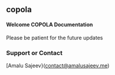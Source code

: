 ## copola

#### Welcome COPOLA Documentation

Please be patient for the future updates


### Support or Contact
[Amalu Sajeev}(contact@amalusajeev.me)
